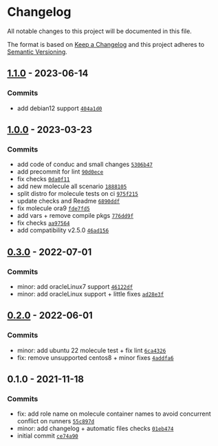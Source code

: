 # Changelog

All notable changes to this project will be documented in this file.

The format is based on [Keep a Changelog](https://keepachangelog.com/en/1.0.0/)
and this project adheres to [Semantic Versioning](https://semver.org/spec/v2.0.0.html).

## [1.1.0](https://github.com/lotusnoir/ansible-apps_snoopy/compare/1.0.0...1.1.0) - 2023-06-14

### Commits

- add debian12 support [`404a1d0`](https://github.com/lotusnoir/ansible-apps_snoopy/commit/404a1d0b6d8765634dd667149253719b9e8b226e)

## [1.0.0](https://github.com/lotusnoir/ansible-apps_snoopy/compare/0.3.0...1.0.0) - 2023-03-23

### Commits

- add code of conduc and small changes [`5306b47`](https://github.com/lotusnoir/ansible-apps_snoopy/commit/5306b47429bd5f6ec38d38f03d4a2f42320a7655)
- add precommit for lint [`90d0ece`](https://github.com/lotusnoir/ansible-apps_snoopy/commit/90d0ece3e0712bab99462bcf293e0c399ab2c305)
- fix checks [`0da0f11`](https://github.com/lotusnoir/ansible-apps_snoopy/commit/0da0f113bd1b98e06db359b87aac4ef95a5535ff)
- add new molecule all scenario [`1888105`](https://github.com/lotusnoir/ansible-apps_snoopy/commit/188810553b7a9a2da1315f31d2630eb927835030)
- split distro for molecule tests on ci [`975f215`](https://github.com/lotusnoir/ansible-apps_snoopy/commit/975f2155bc185c0c9cb81f89d538aa269b1cf324)
- update checks and Readme [`6890ddf`](https://github.com/lotusnoir/ansible-apps_snoopy/commit/6890ddf5e7e77e6f73275efbcc9e1eae71623e56)
- fix molecule ora9 [`fde7fd5`](https://github.com/lotusnoir/ansible-apps_snoopy/commit/fde7fd53b36a64ae3726d945a60c980626af5c04)
- add vars + remove compile pkgs [`776dd9f`](https://github.com/lotusnoir/ansible-apps_snoopy/commit/776dd9fb5cc5f18264c0189b5c3b0e9645f1a419)
- fix checks [`aa97564`](https://github.com/lotusnoir/ansible-apps_snoopy/commit/aa97564789fe28fcc5d12a1367a2f07c03f15bb6)
- add compatibility v2.5.0 [`46ad156`](https://github.com/lotusnoir/ansible-apps_snoopy/commit/46ad15685f3f2fc7f509883e670acbca8a89c2e3)

## [0.3.0](https://github.com/lotusnoir/ansible-apps_snoopy/compare/0.2.0...0.3.0) - 2022-07-01

### Commits

- minor: add oracleLinux7 support [`46122df`](https://github.com/lotusnoir/ansible-apps_snoopy/commit/46122dfe7eec47ae987916aa1c25edb59f7a9d61)
- minor: add oracleLinux support + little fixes [`ad28e3f`](https://github.com/lotusnoir/ansible-apps_snoopy/commit/ad28e3f2713a1147da4982cb999a2f3ec37bbfd1)

## [0.2.0](https://github.com/lotusnoir/ansible-apps_snoopy/compare/0.1.0...0.2.0) - 2022-06-01

### Commits

- minor: add ubuntu 22 molecule test + fix lint [`6ca4326`](https://github.com/lotusnoir/ansible-apps_snoopy/commit/6ca43265a804a33e2db17b5351ba2640d3c040df)
- fix: remove unsupported centos8 + minor fixes [`4addfa6`](https://github.com/lotusnoir/ansible-apps_snoopy/commit/4addfa625a8377d7d17dd8d3b65f6bf8aa6ee199)

## 0.1.0 - 2021-11-18

### Commits

- fix: add role name on molecule container names to avoid concurrent conflict on runners [`55c897d`](https://github.com/lotusnoir/ansible-apps_snoopy/commit/55c897d37315a7c8eb0b3b2f09010cff8fc332e1)
- minor: add changelog + automatic files checks [`01eb474`](https://github.com/lotusnoir/ansible-apps_snoopy/commit/01eb474506cc1af9c9a3801d8bd387996fc3f9b2)
- initial commit [`ce74a90`](https://github.com/lotusnoir/ansible-apps_snoopy/commit/ce74a906197be0c6af71e563fd502950262e2e41)
